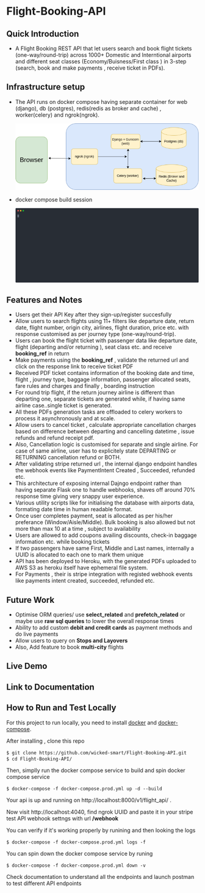 # Flight-Booking-API


## Quick Introduction
* A Flight Booking REST API that let users search and book flight tickets (one-way/round-trip) across 1000+ Domestic and Interntional airports and different seat classes (Economy/Buisness/First class ) in 3-step (search, book and make payments , receive ticket in PDFs). 


## Infrastructure setup
* The API runs on docker compose having separate container for web (django), db (postgres), redis(redis as broker and cache) , worker(celery) and ngrok(ngrok).

    ![containers](images/containers.drawio.png)

* docker compose build session

    ![compose build](images/demo.svg)




## Features and Notes
*  Users get their API Key after they sign-up/register succesfully
* Allow users to search flights using 11+ filters like departure date, return date, flight number, origin city, airlines, flight duration, price etc. with response customised as per journey type (one-way/round-trip).
* Users can book the  flight ticket with passenger data like departure date, flight (departing and/or returning ), seat class etc. and receive **booking_ref** in return
*  Make payments using the **booking_ref** , validate the returned url and click on the response link to receive ticket PDF
* Received PDF ticket contains information of the booking date and time, flight , journey type, baggage information, passenger allocated seats, fare rules and charges and finally , boarding instruction
* For round trip flight, if the return journey airline is different than departing one, separate tickets are generated while, if having same airline case..single ticket is generated.
* All these PDFs generation tasks are offloaded to celery workers to process it asynchronously and at scale.
* Allow users to cancel ticket , calculate appropriate cancellation charges based on difference between departing and cancelling datetime , issue refunds and refund receipt pdf.
* Also, Cancellation logic is customised for separate and single airline. For case of same airline, user has to explicitely state DEPARTING or RETURNING cancellation refund or BOTH.
* After validating stripe returned url , the internal django endpoint handles the webhook events like PaymentIntent Created , Succeeded, refunded etc.
* This architecture of exposing internal Dajngo endpoint rather than having separate Flask one to handle webhooks, shaves off around 70% response time giving very snappy user experience.
*  Various utility scripts like for initialising the database with airports data, formating date time in human readable format.
* Once user completes payment, seat is allocated as per his/her preferance (Window/Aisle/Middle). Bulk booking is also allowed but not more than max 10 at a time , subject to availability
* Users are allowed to add coupons availing discounts, check-in baggage information etc. while booking tickets
* If two passengers have same First, Middle and Last names, internally a UUID is allocated to each one to mark them unique
* API has been deployed to Heroku, with the generated PDFs uploaded to AWS S3 as heroku itself have ephemeral file system.
* For Payments , their is stripe integration with registed webhook events like payments intent created, succeeded, refunded etc.



## Future Work

* Optimise ORM queries/ use **select_related** and **prefetch_related** or maybe use **raw sql queries** to lower the overall response times 
* ‌Ability to add custom **debit and credit cards** as payment methods and do live payments
* Allow users to query on **Stops and Layovers** 
*  Also, Add feature to book **multi-city** flights

## Live Demo

## Link to Documentation

## How to Run and Test Locally

For this project to run locally, you need to install [docker](https://docs.docker.com/engine/install/) and [docker-compose](https://docs.docker.com/compose/install/).

After installing , clone this repo
```
$ git clone https://github.com/wicked-smart/Flight-Booking-API.git
$ cd Flight-Booking-API/

```

Then, simplly run the docker compose service to build and spin docker compose service
```
$ docker-compose -f docker-compose.prod.yml up -d --build 
```

Your api is up and running on http://localhost:8000/v1/flight_api/ .

Now visit  http://localhost:4040, find ngrok UUID and paste it in your stripe test API webhook settngs with url **<uuid>/webhook**

You can verify if it's working properly by runining and then looking the logs
```
$ docker-compose -f docker-compose.prod.yml logs -f
```

You can spin down the docker compose service by runing
```
$ docker-compose -f docker-compose.prod.yml down -v
```

 Check documentation to understand all the endpoints and launch postman to test different API endpoints 